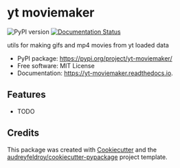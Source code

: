 # yt moviemaker

![PyPI version](https://img.shields.io/pypi/v/yt-moviemaker.svg)
[![Documentation Status](https://readthedocs.org/projects/yt-moviemaker/badge/?version=latest)](https://yt-moviemaker.readthedocs.io/en/latest/?version=latest)

utils for making gifs and mp4 movies from yt loaded data

* PyPI package: https://pypi.org/project/yt-moviemaker/
* Free software: MIT License
* Documentation: https://yt-moviemaker.readthedocs.io.

## Features

* TODO

## Credits

This package was created with [Cookiecutter](https://github.com/audreyfeldroy/cookiecutter) and the [audreyfeldroy/cookiecutter-pypackage](https://github.com/audreyfeldroy/cookiecutter-pypackage) project template.
